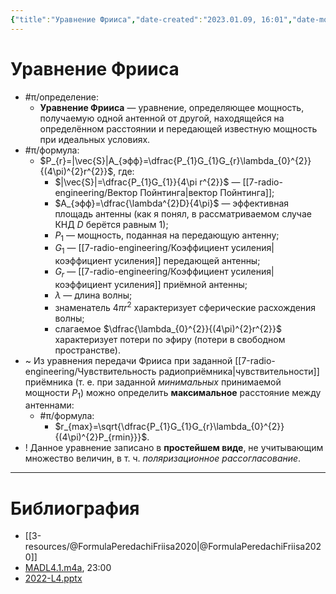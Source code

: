 ```yaml
---
{"title":"Уравнение Фрииса","date-created":"2023.01.09, 16:01","date-modified":"2023.01.09, 16:35","aliases":["уравнение передачи"],"tags":[],"dg-publish":true,"permalink":"/7-radio-engineering/uravnenie-friisa/","dgPassFrontmatter":true}
---
```



# Уравнение Фрииса

- #π/определение:
	- **Уравнение Фрииса** — уравнение, определяющее мощность, получаемую одной антенной от другой, находящейся на определённом расстоянии и передающей известную мощность при идеальных условиях.
- #π/формула:
	- $P_{r}=|\vec{S}|A_{эфф}=\dfrac{P_{1}G_{1}G_{r}\lambda_{0}^{2}}{(4\pi)^{2}r^{2}}$, где:
		- $|\vec{S}|=\dfrac{P_{1}G_{1}}{4\pi r^{2}}$ — [[7-radio-engineering/Вектор Пойнтинга\|вектор Пойнтинга]];
		- $A_{эфф}=\dfrac{\lambda^{2}D}{4\pi}$ — эффективная площадь антенны (как я понял, в рассматриваемом случае КНД $D$ берётся равным 1);
		- $P_{1}$ — мощность, поданная на передающую антенну;
		- $G_{1}$ — [[7-radio-engineering/Коэффициент усиления\|коэффициент усиления]] передающей антенны;
		- $G_{r}$ — [[7-radio-engineering/Коэффициент усиления\|коэффициент усиления]] приёмной антенны;
		- $\lambda$ — длина волны;
		- знаменатель $4\pi r^{2}$ характеризует сферические расхождения волны;
		- слагаемое $\dfrac{\lambda_{0}^{2}}{(4\pi)^{2}r^{2}}$ характеризует потери по эфиру (потери в свободном пространстве).
- ~ Из уравнения передачи Фрииса при заданной [[7-radio-engineering/Чувствительность радиоприёмника\|чувствительности]] приёмника (т. е. при заданной *минимальных* принимаемой мощности $P_{1}$) можно определить **максимальное** расстояние между антеннами:
	- #π/формула:
		- $r_{max}=\sqrt{\dfrac{P_{1}G_{1}G_{r}\lambda_{0}^{2}}{(4\pi)^{2}P_{rmin}}}$.
- ! Данное уравнение записано в **простейшем виде**, не учитывающим множество величин, в т. ч. *поляризационное рассогласование*.

---

# Библиография

- [[3-resources/@FormulaPeredachiFriisa2020\|@FormulaPeredachiFriisa2020]]
- [MADL4.1.m4a](file:///C:%5CUsers%5CMojo%5CiCloudDrive%5C_university%5CIllarionov%5Clecture-recording%5CMADL4.1.m4a), 23:00
- [2022-L4.pptx](file:///C:%5CUsers%5CMojo%5CiCloudDrive%5C_university%5CIllarionov%5Clecture-presentations%5C2022-L4.pptx)
